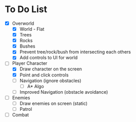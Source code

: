 # To Do List

- [x] Overworld
  - [x] World - Flat
  - [x] Trees
  - [x] Rocks
  - [x] Bushes
  - [x] Prevent tree/rock/bush from intersecting each others
  - [x] Add controls to UI for world
- [ ] Player Character
  - [x] Draw character on the screen
  - [x] Point and click controls
  - [ ] Navigation (ignore obstacles)
    - [ ] A* Algo
  - [ ] Improved Navigation (obstacle avoidance)
- [ ] Enemies
  - [ ] Draw enemies on screen (static)
  - [ ] Patrol
- [ ] Combat